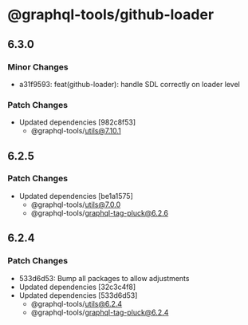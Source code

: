 # @graphql-tools/github-loader

## 6.3.0

### Minor Changes

- a31f9593: feat(github-loader): handle SDL correctly on loader level

### Patch Changes

- Updated dependencies [982c8f53]
  - @graphql-tools/utils@7.10.1

## 6.2.5

### Patch Changes

- Updated dependencies [be1a1575]
  - @graphql-tools/utils@7.0.0
  - @graphql-tools/graphql-tag-pluck@6.2.6

## 6.2.4

### Patch Changes

- 533d6d53: Bump all packages to allow adjustments
- Updated dependencies [32c3c4f8]
- Updated dependencies [533d6d53]
  - @graphql-tools/utils@6.2.4
  - @graphql-tools/graphql-tag-pluck@6.2.4
